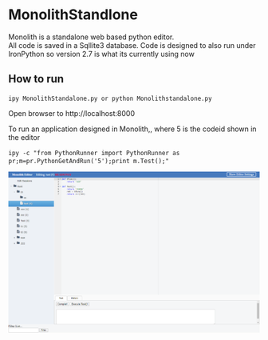 # MonolithStandlone
Monolith is a standalone web based python editor.  
All code is saved in a Sqllite3 database.
Code is designed to also run under IronPython so version 2.7 is what its currently using now

## How to run
```
ipy MonolithStandalone.py or python Monolithstandalone.py
```
Open browser to http://localhost:8000

To run an application designed in Monolith,, where 5 is the codeid shown in the editor
```
ipy -c "from PythonRunner import PythonRunner as pr;m=pr.PythonGetAndRun('5');print m.Test();"
```

![Alt](https://raw.githubusercontent.com/ktmdan/MonolithStandlone/master/docs/monolithscreenshot.png "Screenshot")

